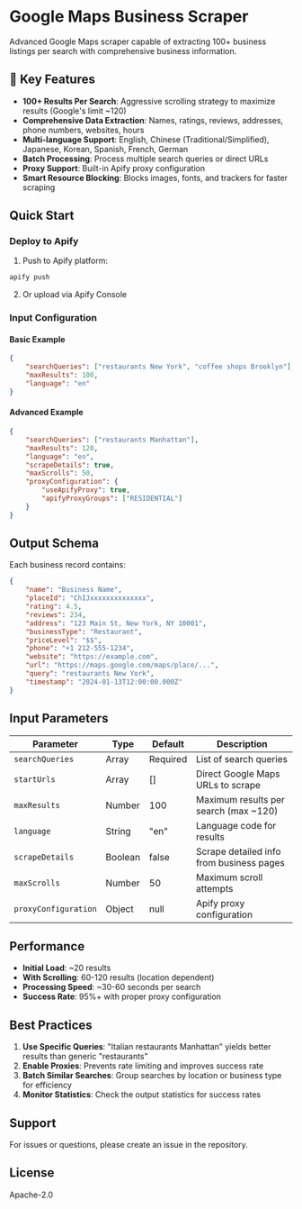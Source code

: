 # Google Maps Business Scraper

Advanced Google Maps scraper capable of extracting 100+ business listings per search with comprehensive business information.

## 🚀 Key Features

- **100+ Results Per Search**: Aggressive scrolling strategy to maximize results (Google's limit ~120)
- **Comprehensive Data Extraction**: Names, ratings, reviews, addresses, phone numbers, websites, hours
- **Multi-language Support**: English, Chinese (Traditional/Simplified), Japanese, Korean, Spanish, French, German
- **Batch Processing**: Process multiple search queries or direct URLs
- **Proxy Support**: Built-in Apify proxy configuration
- **Smart Resource Blocking**: Blocks images, fonts, and trackers for faster scraping

## Quick Start

### Deploy to Apify

1. Push to Apify platform:
```bash
apify push
```

2. Or upload via Apify Console

### Input Configuration

#### Basic Example
```json
{
    "searchQueries": ["restaurants New York", "coffee shops Brooklyn"],
    "maxResults": 100,
    "language": "en"
}
```

#### Advanced Example
```json
{
    "searchQueries": ["restaurants Manhattan"],
    "maxResults": 120,
    "language": "en",
    "scrapeDetails": true,
    "maxScrolls": 50,
    "proxyConfiguration": {
        "useApifyProxy": true,
        "apifyProxyGroups": ["RESIDENTIAL"]
    }
}
```

## Output Schema

Each business record contains:

```json
{
    "name": "Business Name",
    "placeId": "ChIJxxxxxxxxxxxxxx",
    "rating": 4.5,
    "reviews": 234,
    "address": "123 Main St, New York, NY 10001",
    "businessType": "Restaurant",
    "priceLevel": "$$",
    "phone": "+1 212-555-1234",
    "website": "https://example.com",
    "url": "https://maps.google.com/maps/place/...",
    "query": "restaurants New York",
    "timestamp": "2024-01-13T12:00:00.000Z"
}
```

## Input Parameters

| Parameter | Type | Default | Description |
|-----------|------|---------|-------------|
| `searchQueries` | Array | Required | List of search queries |
| `startUrls` | Array | [] | Direct Google Maps URLs to scrape |
| `maxResults` | Number | 100 | Maximum results per search (max ~120) |
| `language` | String | "en" | Language code for results |
| `scrapeDetails` | Boolean | false | Scrape detailed info from business pages |
| `maxScrolls` | Number | 50 | Maximum scroll attempts |
| `proxyConfiguration` | Object | null | Apify proxy configuration |

## Performance

- **Initial Load**: ~20 results
- **With Scrolling**: 60-120 results (location dependent)
- **Processing Speed**: ~30-60 seconds per search
- **Success Rate**: 95%+ with proper proxy configuration

## Best Practices

1. **Use Specific Queries**: "Italian restaurants Manhattan" yields better results than generic "restaurants"
2. **Enable Proxies**: Prevents rate limiting and improves success rate
3. **Batch Similar Searches**: Group searches by location or business type for efficiency
4. **Monitor Statistics**: Check the output statistics for success rates

## Support

For issues or questions, please create an issue in the repository.

## License

Apache-2.0
